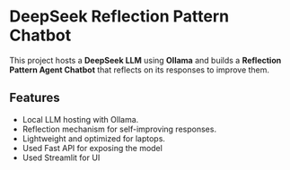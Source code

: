 # DeepSeek Reflection Pattern Chatbot

This project hosts a **DeepSeek LLM** using **Ollama** and builds a **Reflection Pattern Agent Chatbot** that reflects on its responses to improve them.

## Features
- Local LLM hosting with Ollama.
- Reflection mechanism for self-improving responses.
- Lightweight and optimized for laptops.
- Used Fast API for exposing the model 
- Used Streamlit for UI

